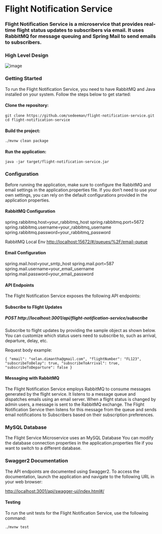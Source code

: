 # Flight Notification Service

### Flight Notification Service is a microservice that provides real-time flight status updates to subscribers via email. It uses RabbitMQ for message queuing and Spring Mail to send emails to subscribers.

### High Level Design

![image](https://github.com/sedeeman/flight-notification-service/assets/119731054/e5db6386-1aee-4b56-a5b4-b43dab85ad1a)



### Getting Started
To run the Flight Notification Service, you need to have RabbitMQ and Java installed on your system. Follow the steps below to get started:

#### Clone the repository:
`git clone https://github.com/sedeeman/flight-notification-service.git`
`cd flight-notification-service`

#### Build the project:
`./mvnw clean package`

#### Run the application:
`java -jar target/flight-notification-service.jar`

### Configuration
Before running the application, make sure to configure the RabbitMQ and email settings in the application.properties file. If you don't need to use your own settings, you can rely on the default configurations provided in the application properties.

#### RabbitMQ Configuration
spring.rabbitmq.host=your_rabbitmq_host
spring.rabbitmq.port=5672
spring.rabbitmq.username=your_rabbitmq_username
spring.rabbitmq.password=your_rabbitmq_password

RabbitMQ Local Env  [http://localhost:15672/#/queues/%2F/email-queue](http://localhost:15672/#/queues/%2F/email-queue)

#### Email Configuration
spring.mail.host=your_smtp_host
spring.mail.port=587
spring.mail.username=your_email_username
spring.mail.password=your_email_password

####  API Endpoints
The Flight Notification Service exposes the following API endpoints:

#### Subscribe to Flight Updates

##### POST http://localhost:3001/api/flight-notification-service/subscribe
Subscribe to flight updates by providing the sample object as shown below. You can customize which status users need to subscribe to, such as arrival, departure, delay, etc.

Request body example:

`{
"email": "selan.dimantha@gmail.com",
"flightNumber": "FL123",
"subscribeToDelay": true,
"subscribeToArrival": true,
"subscribeToDeparture": false
}`

#### Messaging with RabbitMQ
The Flight Notification Service employs RabbitMQ to consume messages generated by the flight service. It listens to a message queue and dispatches emails using an email server. When a flight status is changed by admin users, a message is sent to the RabbitMQ exchange. The Flight Notification Service then listens for this message from the queue and sends email notifications to Subscribers based on their subscription preferences.

### MySQL Database
The Flight Service Microservice uses an MySQL Database You can modify the database connection properties in the application.properties file if you want to switch to a different database.


### Swagger2 Documentation
The API endpoints are documented using Swagger2. To access the documentation, launch the application and navigate to the following URL in your web browser:

[http://localhost:3001/api/swagger-ui/index.html#/](http://localhost:3001/api/swagger-ui/index.html#/)


#### Testing
To run the unit tests for the Flight Notification Service, use the following command:

`./mvnw test`


